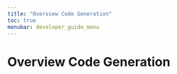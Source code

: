 ```yaml
---
title: "Overview Code Generation"
toc: true
menubar: developer_guide_menu
---
```


# Overview Code Generation
